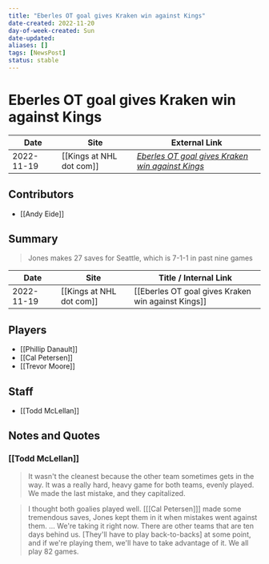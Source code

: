 ```yaml
---
title: "Eberles OT goal gives Kraken win against Kings"
date-created: 2022-11-20
day-of-week-created: Sun
date-updated: 
aliases: []
tags: [NewsPost]
status: stable
---
```


# Eberles OT goal gives Kraken win against Kings

| Date       | Site                 | External Link                                                                                                                        |
| ---------- | -------------------- | ------------------------------------------------------------------------------------------------------------------------------------ |
| 2022-11-19 | [[Kings at NHL dot com]] | [*Eberles OT goal gives Kraken win against Kings*](https://www.nhl.com/news/los-angeles-kings-seattle-kraken-game-recap/c-337630048) |

## Contributors
- [[Andy Eide]]

## Summary
> Jones makes 27 saves for Seattle, which is 7-1-1 in past nine games

| Date       | Site                 | Title / Internal Link                              |
| ---------- | -------------------- | -------------------------------------------------- |
| 2022-11-19 | [[Kings at NHL dot com]] | [[Eberles OT goal gives Kraken win against Kings]] |

## Players
- [[Phillip Danault]]
- [[Cal Petersen]]
- [[Trevor Moore]]

## Staff
- [[Todd McLellan]]

## Notes and Quotes
### [[Todd McLellan]]
> It wasn't the cleanest because the other team sometimes gets in the way. It was a really hard, heavy game for both teams, evenly played. We made the last mistake, and they capitalized.

> I thought both goalies played well. \[[[Cal Petersen]]] made some tremendous saves, Jones kept them in it when mistakes went against them. … We're taking it right now. There are other teams that are ten days behind us. \[They'll have to play back-to-backs] at some point, and if we're playing them, we'll have to take advantage of it. We all play 82 games.

